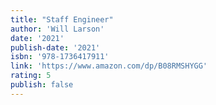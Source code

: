 ```yaml
---
title: "Staff Engineer"
author: 'Will Larson'
date: '2021'
publish-date: '2021'
isbn: '978-1736417911'
link: 'https://www.amazon.com/dp/B08RMSHYGG'
rating: 5
publish: false
---
```


